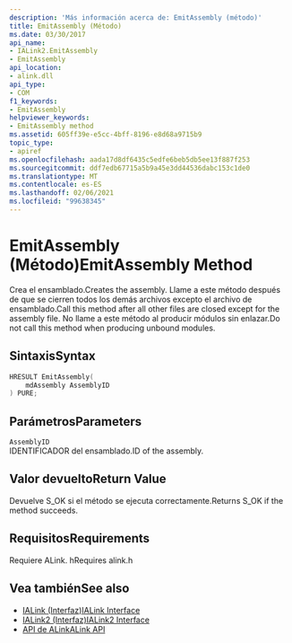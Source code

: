 ```yaml
---
description: 'Más información acerca de: EmitAssembly (método)'
title: EmitAssembly (Método)
ms.date: 03/30/2017
api_name:
- IALink2.EmitAssembly
- EmitAssembly
api_location:
- alink.dll
api_type:
- COM
f1_keywords:
- EmitAssembly
helpviewer_keywords:
- EmitAssembly method
ms.assetid: 605ff39e-e5cc-4bff-8196-e8d68a9715b9
topic_type:
- apiref
ms.openlocfilehash: aada17d8df6435c5edfe6beb5db5ee13f887f253
ms.sourcegitcommit: ddf7edb67715a5b9a45e3dd44536dabc153c1de0
ms.translationtype: MT
ms.contentlocale: es-ES
ms.lasthandoff: 02/06/2021
ms.locfileid: "99638345"
---
```

# <a name="emitassembly-method"></a><span data-ttu-id="75400-103">EmitAssembly (Método)</span><span class="sxs-lookup"><span data-stu-id="75400-103">EmitAssembly Method</span></span>

<span data-ttu-id="75400-104">Crea el ensamblado.</span><span class="sxs-lookup"><span data-stu-id="75400-104">Creates the assembly.</span></span> <span data-ttu-id="75400-105">Llame a este método después de que se cierren todos los demás archivos excepto el archivo de ensamblado.</span><span class="sxs-lookup"><span data-stu-id="75400-105">Call this method after all other files are closed except for the assembly file.</span></span> <span data-ttu-id="75400-106">No llame a este método al producir módulos sin enlazar.</span><span class="sxs-lookup"><span data-stu-id="75400-106">Do not call this method when producing unbound modules.</span></span>  
  
## <a name="syntax"></a><span data-ttu-id="75400-107">Sintaxis</span><span class="sxs-lookup"><span data-stu-id="75400-107">Syntax</span></span>  
  
```cpp  
HRESULT EmitAssembly(  
    mdAssembly AssemblyID  
) PURE;  
```  
  
## <a name="parameters"></a><span data-ttu-id="75400-108">Parámetros</span><span class="sxs-lookup"><span data-stu-id="75400-108">Parameters</span></span>  

 `AssemblyID`  
 <span data-ttu-id="75400-109">IDENTIFICADOR del ensamblado.</span><span class="sxs-lookup"><span data-stu-id="75400-109">ID of the assembly.</span></span>  
  
## <a name="return-value"></a><span data-ttu-id="75400-110">Valor devuelto</span><span class="sxs-lookup"><span data-stu-id="75400-110">Return Value</span></span>  

 <span data-ttu-id="75400-111">Devuelve S_OK si el método se ejecuta correctamente.</span><span class="sxs-lookup"><span data-stu-id="75400-111">Returns S_OK if the method succeeds.</span></span>  
  
## <a name="requirements"></a><span data-ttu-id="75400-112">Requisitos</span><span class="sxs-lookup"><span data-stu-id="75400-112">Requirements</span></span>  

 <span data-ttu-id="75400-113">Requiere ALink. h</span><span class="sxs-lookup"><span data-stu-id="75400-113">Requires alink.h</span></span>  
  
## <a name="see-also"></a><span data-ttu-id="75400-114">Vea también</span><span class="sxs-lookup"><span data-stu-id="75400-114">See also</span></span>

- [<span data-ttu-id="75400-115">IALink (Interfaz)</span><span class="sxs-lookup"><span data-stu-id="75400-115">IALink Interface</span></span>](ialink-interface.md)
- [<span data-ttu-id="75400-116">IALink2 (Interfaz)</span><span class="sxs-lookup"><span data-stu-id="75400-116">IALink2 Interface</span></span>](ialink2-interface.md)
- [<span data-ttu-id="75400-117">API de ALink</span><span class="sxs-lookup"><span data-stu-id="75400-117">ALink API</span></span>](index.md)
